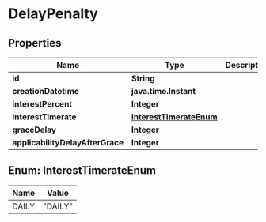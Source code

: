 

# DelayPenalty


## Properties

Name | Type | Description | Notes
------------ | ------------- | ------------- | -------------
**id** | **String** |  |  [optional]
**creationDatetime** | **java.time.Instant** |  |  [optional]
**interestPercent** | **Integer** |  |  [optional]
**interestTimerate** | [**InterestTimerateEnum**](#InterestTimerateEnum) |  |  [optional]
**graceDelay** | **Integer** |  |  [optional]
**applicabilityDelayAfterGrace** | **Integer** |  |  [optional]



## Enum: InterestTimerateEnum

Name | Value
---- | -----
DAILY | &quot;DAILY&quot;



